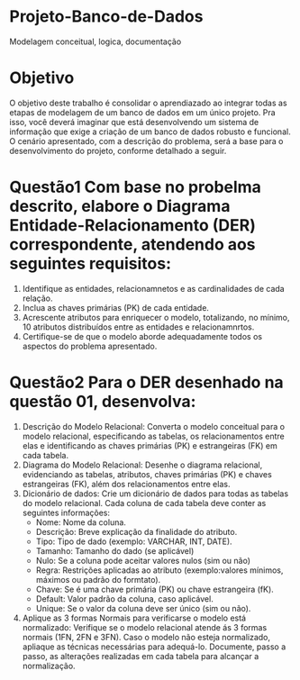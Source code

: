 # Projeto-Banco-de-Dados
Modelagem conceitual, logica, documentação

# Objetivo

O objetivo deste trabalho é consolidar o aprendiazado ao integrar todas as etapas de modelagem de um banco de dados em um único projeto. Pra isso, você deverá imaginar que está desenvolvendo um sistema de informação que exige a criação de um banco de dados robusto e funcional. O cenário apresentado, com a descrição do problema, será a base para o desenvolvimento do projeto, conforme detalhado a seguir.  

# Questão1 Com base no probelma descrito, elabore o Diagrama Entidade-Relacionamento (DER) correspondente, atendendo aos seguintes requisitos: 
1. Identifique as entidades, relacionamnetos e as cardinalidades de cada relação.
2.  Inclua as chaves primárias (PK) de cada entidade.
3. Acrescente atributos para enriquecer o modelo, totalizando, no mínimo, 10 atributos distribuídos entre as entidades e relacionamnrtos. 
4. Certifique-se de que o modelo aborde adequadamente todos os aspectos do problema apresentado.

# Questão2 Para o DER desenhado na questão 01, desenvolva:
1. Descrição do Modelo Relacional: Converta o modelo conceitual para o modelo relacional, especificando as tabelas, os relacionamentos entre elas e identificando as chaves primárias (PK) e estrangeiras (FK) em cada tabela.
2. Diagrama do Modelo Relacional: Desenhe o diagrama relacional, evidenciando as tabelas, atributos, chaves primárias (PK) e chaves estrangeiras (FK), além dos relacionamentos entre elas.
3. Dicionário de dados: Crie um dicionário de dados para todas as tabelas do modelo relacional. Cada coluna de cada tabela deve conter as seguintes informações:
    - Nome: Nome da coluna.
   - Descrição: Breve explicação da finalidade do atributo.
    - Tipo: Tipo de dado (exemplo: VARCHAR, INT, DATE).
    - Tamanho: Tamanho do dado (se aplicável)
    - Nulo: Se a coluna pode aceitar valores nulos (sim ou não)
    - Regra: Restrições aplicadas ao atributo (exemplo:valores mínimos, máximos ou padrão do formtato).
    - Chave: Se é uma chave primária (PK) ou chave estrangeira (fK).
    - Default: Valor padrão da coluna, caso aplicável.
    - Unique: Se o valor da coluna deve ser único (sim ou não).
4. Aplique as 3 formas Normais para verificarse o modelo está normalizado: Verifique se o modelo relacional atende ás 3 formas normais (1FN, 2FN e 3FN). Caso o modelo não esteja normalizado, apliaque as técnicas necessárias para adequá-lo. Documente, passo a passo, as alterações realizadas em cada tabela para alcançar a normalização.

